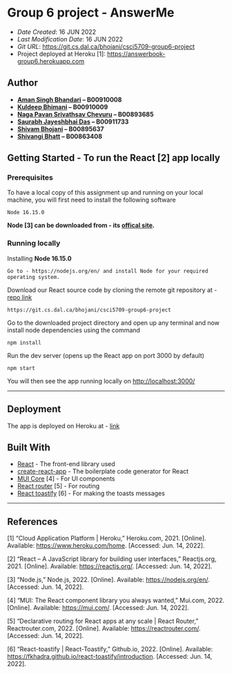 # Group 6 project - AnswerMe

- _Date Created_: 16 JUN 2022
- _Last Modification Date_: 16 JUN 2022
- _Git URL_: <https://git.cs.dal.ca/bhojani/csci5709-group6-project>
- Project deployed at Heroku [1]: <https://answerbook-group6.herokuapp.com>

## Author

- **[Aman Singh Bhandari](mailto:am727005@dal.ca) – B00910008**
- **[Kuldeep Bhimani](mailto:kl681090@dal.ca) – B00910009**
- **[Naga Pavan Srivathsav Chevuru](mailto:ng490417@dal.ca) – B00893685**
- **[Saurabh Jayeshbhai Das](mailto:sr850847@dal.ca) – B00911733**
- **[Shivam Bhojani](mailto:sh827646@dal.ca) – B00895637**
- **[Shivangi Bhatt](mailto:sh224186@dal.ca) – B00863408**

## Getting Started - To run the React [2] app locally

### Prerequisites

To have a local copy of this assignment up and running on your local machine, you will first need to install the following software

```
Node 16.15.0
```

**Node [3] can be downloaded from - its [offical site](https://nodejs.org/en/).**

### Running locally

Installing **Node 16.15.0**

```
Go to - https://nodejs.org/en/ and install Node for your required operating system.
```

Download our React source code by cloning the remote git repository at - [repo link](https://git.cs.dal.ca/bhojani/csci5709-group6-project)

```
https://git.cs.dal.ca/bhojani/csci5709-group6-project
```

Go to the downloaded project directory and open up any terminal and now install node dependencies using the command

```
npm install
```

Run the dev server (opens up the React app on port 3000 by default)

```
npm start
```

You will then see the app running locally on <http://localhost:3000/>

---

## Deployment

The app is deployed on Heroku at - [link](https://answerbook-group6.herokuapp.com)

## Built With

- [React](https://github.com/facebook/react/) - The front-end library used
- [create-react-app](https://github.com/facebook/create-react-app) - The boilerplate code generator for React
- [MUI Core](https://www.npmjs.com/package/@mui/material) [4] - For UI components
- [React router](https://reactrouter.com/) [5] - For routing
- [React toastify](https://fkhadra.github.io/react-toastify/) [6] - For making the toasts messages

---

## References

[1] “Cloud Application Platform | Heroku,” Heroku.com, 2021. [Online]. Available: <https://www.heroku.com/home>. [Accessed: Jun. 14, 2022].
‌

[2] “React – A JavaScript library for building user interfaces,” Reactjs.org, 2021. [Online]. Available: <https://reactjs.org/>. [Accessed: Jun. 14, 2022].

‌[3] “Node.js,” Node.js, 2022. [Online]. Available: <https://nodejs.org/en/>. [Accessed: Jun. 14, 2022].

[4] “MUI: The React component library you always wanted,” Mui.com, 2022. [Online]. Available: <https://mui.com/>. [Accessed: Jun. 14, 2022].

[5] “Declarative routing for React apps at any scale | React Router,” Reactrouter.com, 2022. [Online]. Available: <https://reactrouter.com/>. [Accessed: Jun. 14, 2022].

[6] “React-toastify | React-Toastify,” Github.io, 2022. [Online]. Available: <https://fkhadra.github.io/react-toastify/introduction>. [Accessed: Jun. 14, 2022].
